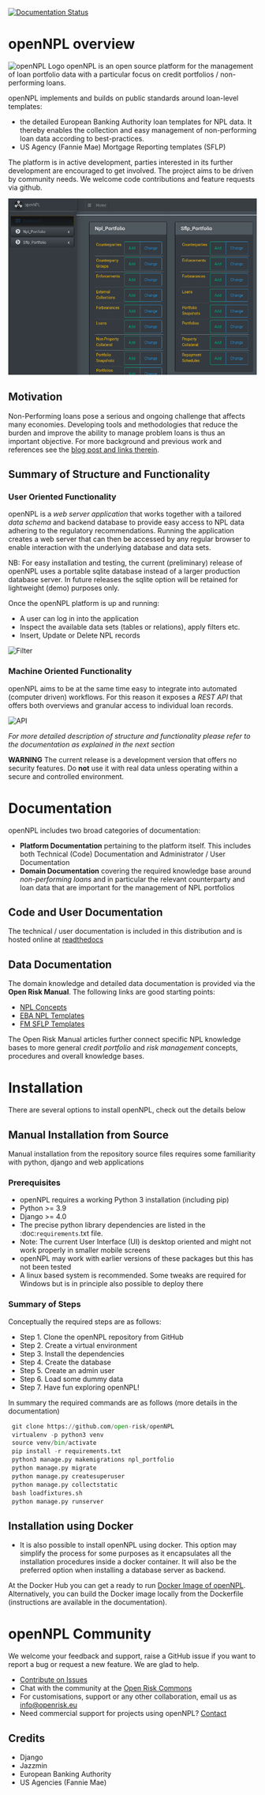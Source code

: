 [![Documentation Status](https://readthedocs.org/projects/opennpl/badge/?version=latest)](https://opennpl.readthedocs.io/en/latest/?badge=latest)

# openNPL overview
![openNPL Logo](/docs/source/opennpl-logo.png) openNPL is an open source platform for the management of loan portfolio data with a particular focus on credit portfolios / non-performing loans. 

openNPL implements and builds on public standards around loan-level templates:

* the detailed European Banking Authority loan templates for NPL data. It thereby enables the collection and easy management of non-performing loan data according to best-practices.
* US Agency (Fannie Mae) Mortgage Reporting templates (SFLP)

The platform is in active development, parties interested in its further development are encouraged to get involved. The project aims to be driven by community needs. We welcome code contributions and feature requests via github.

![Landing](/docs/source/screenshots/landing.png)

## Motivation
Non-Performing loans pose a serious and ongoing challenge that affects many economies. Developing tools and methodologies that reduce the burden and improve the ability to manage problem loans is thus an important objective. For more background and previous work and references see the [blog post and links therein](https://www.openriskmanagement.com/opennpl-open-source-npl-platform-first-release/).

## Summary of Structure and Functionality

### User Oriented Functionality

openNPL is a *web server application* that works together with a tailored *data schema* and backend database to provide easy access to NPL data adhering to the regulatory recommendations. Running the application creates a web server that can then be accessed by any regular browser to enable interaction with the underlying database and data sets. 

NB: For easy installation and testing, the current (preliminary) release of openNPL uses a portable sqlite database instead of a larger production database server. In future releases the sqlite option will be retained for lightweight (demo) purposes only.  

Once the openNPL platform is up and running:

* A user can log in into the application
* Inspect the available data sets (tables or relations), apply filters etc.
* Insert, Update or Delete NPL records

![Filter](/docs/source/screenshots/filter.png)

### Machine Oriented Functionality
openNPL aims to be at the same time easy to integrate into automated (computer driven) workflows. For this reason it exposes a *REST API* that offers both overviews and granular access to individual loan records.

![API](/docs/source/API.png)

*For more detailed description of structure and functionality please refer to the documentation as explained in the next section* 

**WARNING**
The current release is a development version that offers no security features. Do **not** use it with real data unless operating within a secure and controlled environment.

# Documentation
openNPL includes two broad categories of documentation:

* **Platform Documentation** pertaining to the platform itself. This includes both Technical (Code) Documentation
 and Administrator / User Documentation
* **Domain Documentation** covering the required knowledge base around *non-performing loans* and in 
particular the relevant counterparty and loan data that are important for the management of NPL portfolios

## Code and User Documentation
The technical / user documentation is included in this distribution and is hosted online at [readthedocs](http://opennpl.readthedocs.io) 

## Data Documentation
The domain knowledge and detailed data documentation is provided via the **Open Risk Manual**. The following links are good starting points:

* [NPL Concepts](https://www.openriskmanual.org/wiki/Category:NPL)
* [EBA NPL Templates](https://www.openriskmanual.org/wiki/EBA_NPL_Template)
* [FM SFLP Templates](https://www.openriskmanual.org/wiki/FM_SFLP_Template)

The Open Risk Manual articles further connect specific NPL knowledge bases to more general *credit portfolio* and *risk management* concepts, procedures and overall knowledge bases.

# Installation 
There are several options to install openNPL, check out the details below

## Manual Installation from Source 
Manual installation from the repository source files requires some familiarity with python, django and web applications

### Prerequisites
- openNPL requires a working Python 3 installation (including pip)
- Python >= 3.9
- Django >= 4.0
- The precise python library dependencies are listed in the :doc:`requirements`.txt file.
- Note: The current User Interface (UI) is desktop oriented and might not work properly in smaller mobile screens
- openNPL may work with earlier versions of these packages but this has not been tested
- A linux based system is recommended. Some tweaks are required for Windows but is in principle also possible to deploy there

### Summary of Steps
Conceptually the required steps are as follows:
* Step 1. Clone the openNPL repository from GitHub
* Step 2. Create a virtual environment
* Step 3. Install the dependencies
* Step 4. Create the database
* Step 5. Create an admin user
* Step 6. Load some dummy data
* Step 7. Have fun exploring openNPL!

In summary the required commands are as follows (more details in the documentation)
``` python
 git clone https://github.com/open-risk/openNPL
 virtualenv -p python3 venv
 source venv/bin/activate
 pip install -r requirements.txt
 python3 manage.py makemigrations npl_portfolio
 python manage.py migrate
 python manage.py createsuperuser
 python manage.py collectstatic
 bash loadfixtures.sh
 python manage.py runserver
```

## Installation using Docker

* It is also possible to install openNPL using docker. This option may simplify the process for some purposes as it encapsulates all the installation procedures inside a docker container. It will also be the preferred option when installing a database server as backend.
  
At the Docker Hub you can get a ready to run [Docker Image of openNPL](https://hub.docker.com/repository/docker/openrisk/opennpl_web). Alternatively, you can build the Docker image locally from the Dockerfile (instructions are available in the documentation).

# openNPL Community
We welcome your feedback and support, raise a GitHub issue if you want to report a bug or request a new feature. We are glad to help.

- [Contribute on Issues](<https://github.com/open-risk/openNPL/issues>)
- Chat with the community at the [Open Risk Commons](<https://www.openriskcommons.org/c/open-source/opennpl/13>)
- For customisations, support or any other collaboration, email us as <info@openrisk.eu>
- Need commercial support for projects using openNPL? [Contact](https://www.openriskmanagement.com/contact/)

## Credits

* Django
* Jazzmin
* European Banking Authority
* US Agencies (Fannie Mae)
